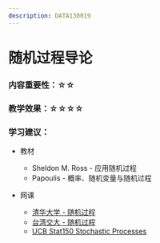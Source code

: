 ```yaml
---
description: DATA130019
---
```


# 随机过程导论

### 内容重要性：☆☆

### 教学效果：☆☆☆☆

### 学习建议：

* 教材
  * Sheldon M. Ross - 应用随机过程
  * Papoulis - 概率、随机变量与随机过程
*   网课

    * [清华大学 - 随机过程](https://www.bilibili.com/video/BV18p4y1u7NP)
    * [台湾交大 - 随机过程](https://www.bilibili.com/video/BV12K411K76U)
    * [UCB Stat150 Stochastic Processes](https://www.bilibili.com/video/BV1qB4y1A7t3)

